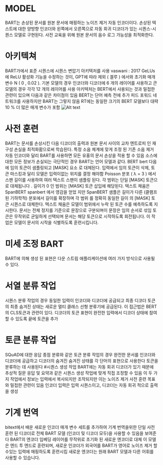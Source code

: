 # MODEL
BART는 손상된 문서를 원본 문서에 매핑하는 노이즈 제거 자동 인코더이다.
손상된 텍스트에 대한 양방향 인코더와 왼쪽에서 오른쪽으로 자동 회귀 디코더가 있는 시퀀스-시퀀스 모델로 구현된다.
사전 교육을 위해 원본 문서의 음수 로그 가능성을 최적화한다.
# 아키텍쳐
BART가에서 표준 시퀀스에 시퀀스 변압기 아키텍처를 사용 vaswani : 2017
GeLUs에 ReLU 활성화 기능을 수정하는 것이, GPT에 따라 제외 ( 겔루 ) 에서와 초기화 매개 변수 N ( 0 , 0.02 ). 기본 모델의 경우 인코더와 디코더에 6 개의 레이어를 사용하고 큰 모델의 경우 각각 12 개의 레이어를 사용
아키텍처는 BERT에서 사용되는 것과 밀접한 관련이 있으며 다음과 같은 차이점이 있음
BERT는 단어 예측 전에 추가 피드 포워드 네트워크를 사용하지만 BART는 그렇지 않음
RT에는 동일한 크기의 BERT 모델보다 대략 10 % 더 많은 매개 변수가 포함
![Alt text](https://img1.daumcdn.net/thumb/R1280x0/?scode=mtistory2&fname=https%3A%2F%2Fblog.kakaocdn.net%2Fdn%2FckVMdx%2FbtrmQ4sSFWF%2FbKqDxTkhVDbCsAXRgnounK%2Fimg.png)
# 사전 훈련
BART는 문서를 손상시킨 다음 디코더의 출력과 원본 문서 사이의 교차 엔트로피 인 재구성 손실을 최적화홤으로써 학습된다. 
특정 소음 체계에 맞게 조정 된 기존 소음 제거 자동 인코더와 달리 BART를 사용하면 모든 유횽의 문서 손상을 적용 할 수 있음
소스에 대한 모든 정보가 손실되는 극단적인 경우 BART는 언어 모델과 같다.
BERT bert 다음 에 임의 토큰이 샘플링되고 [MASK] 요소 로 대체된다.
입력에서 임의 토큰이 삭제, 토큰 마스킹과 달리 모델은 입력이없는 위치를 결정 해야함
Poisson 분포 ( λ = 3 ) 에서 스팬 길이를 사용하여 여러 텍스트 스팬이 샘플링 된다.
각 범위는 단일 [MASK] 토큰으로 대체됩니다 . 길이가 0 인 범위는 [MASK] 토큰 삽입에 해당된다.
텍스트 채움은 SpanBERT spanbert 에서 영감을 얻었 지만 SpanBERT 샘플은 길이가 다른 (클램프 된 기하학적) 분포에서 길이를 확장하며 각 범위 를 정확히 동일한 길이 의 [MASK] 토큰 시퀀스로 대체한다.
텍스트 채움은 모델이 범위에서 누락 된 토큰 수를 예측하도록 지시한다.
문서는 전체 정지를 기준으로 문장으로 구분되며이 문장은 임의 순서로 섞임
토큰은 무작위로 균일하게 선택되며 문서는 해당 토큰으로 시작하도록 회전됩니다. 이 작업은 모델이 문서의 시작을 식별하도록 훈련시킵니다.
# 미세 조정 BART
BART에 의해 생성 된 표현은 다운 스트림 애플리케이션에 여러 가지 방식으로 사용될 수 있다.
# 서열 분류 작업
시퀀스 분류 작업의 경우 동일한 입력이 인코더와 디코더에 공급되고 최종 디코더 토큰의 최종 숨겨진 상태는 새로운 멀티 클래스 선형 분류기에 공급된다.
이 접근법은 BERT의 CLS토큰과 관련이 있다.
디코더의 토큰 표현이 완전한 입력에서 디코더 상태에 참여할 수 있도록 끝에 토큰을 추가
# 토큰 분류 작업
SQuAD에 대한 응답 종점 분류와 같은 토큰 분류 작업의 경우 완전한 문서를 인코더와 디코더에 공급하고
디코더의 숨겨진 숨겨진 상태를 각 단어의 표현으로 사용한다
토큰을 분류하는 데 사용된다
#시퀀스 생성 작업
BART에는 자동 회귀 디코더가 있기 때문에 추상적 질문 응답 및 요약과 같은 시퀀스 생성 작업에 맞게 직접 조정할 수 있음
이 두 가지 작업에서 정보는 입력에서 복사되지만 조작되지만 이는 노이즈 제거 사전 훈련 목표와 밀접한 관련이 있음
인코더 입력은 입력 시퀀스이고, 디코더는 자동 회귀 적으로 출력을 생성
# 기계 번역
bitext에서 배운 새로운 인코더 매개 변수 세트를 추가하여 기계 번역을위한 단일 사전 훈련 된 디코더로 전체 BART 모델 (인코더 및 디코더 모두)을 사용할 수 있음을 보여준다
BART의 엔코더 임베딩 레이어를 무작위로 초기화 된 새로운 엔코더로 대체
이 모델은 엔드 투 엔드로 훈련되며, 새로운 인코더가 외국어를 BART가 영어로 노이즈 제거 할 수있는 입력에 매핑하도록 훈련시킴
새로운 엔코더는 원래 BART 모델과 다른 어휘를 사용할 수 있습니다.

